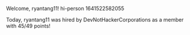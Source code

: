 Welcome, ryantang11!
hi-person
1641522582055

Today, ryantang11 was hired by DevNotHackerCorporations as a member with 45/49 points!